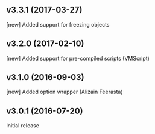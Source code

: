 v3.3.1 (2017-03-27)
-------------------
[new] Added support for freezing objects

v3.2.0 (2017-02-10)
-------------------
[new] Added support for pre-compiled scripts (VMScript)

v3.1.0 (2016-09-03)
-------------------
[new] Added option wrapper (Alizain Feerasta)

v3.0.1 (2016-07-20)
-------------------
Initial release
